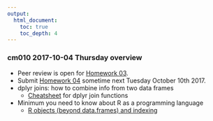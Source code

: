 ```yaml
---
output:
  html_document:
    toc: true
    toc_depth: 4
---
```


### cm010 2017-10-04 Thursday overview

  * Peer review is open for [Homework 03](hw03_dplyr-and-more-ggplot2.html).
  * Submit [Homework 04](hw04_tidy-data-joins.html) sometime next Tuesday October 10th 2017.
  * dplyr joins: how to combine info from two data frames
    - [Cheatsheet](bit001_dplyr-cheatsheet.html) for dplyr join functions
  * Minimum you need to know about R as a programming language
    - [R objects (beyond data.frames) and indexing](block004_basic-r-objects.html)
